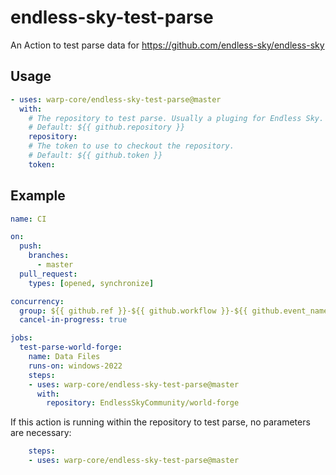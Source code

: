 # endless-sky-test-parse
An Action to test parse data for https://github.com/endless-sky/endless-sky

## Usage

```yaml
- uses: warp-core/endless-sky-test-parse@master
  with:
    # The repository to test parse. Usually a pluging for Endless Sky.
    # Default: ${{ github.repository }}
    repository:
    # The token to use to checkout the repository.
    # Default: ${{ github.token }}
    token:
```

## Example

```yaml
name: CI

on:
  push:
    branches:
      - master
  pull_request:
    types: [opened, synchronize]

concurrency:
  group: ${{ github.ref }}-${{ github.workflow }}-${{ github.event_name }}
  cancel-in-progress: true

jobs:
  test-parse-world-forge:
    name: Data Files
    runs-on: windows-2022
    steps:
    - uses: warp-core/endless-sky-test-parse@master
      with:
        repository: EndlessSkyCommunity/world-forge
```

If this action is running within the repository to test parse, no parameters are necessary:

```yaml
    steps:
    - uses: warp-core/endless-sky-test-parse@master
```
